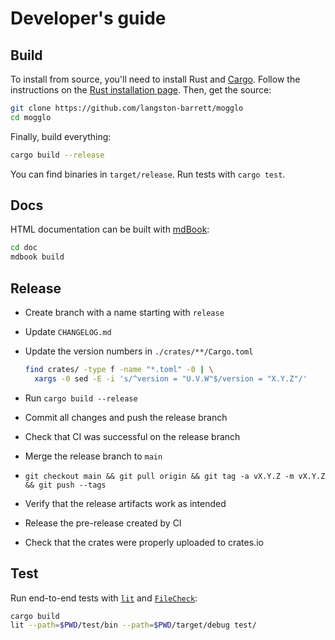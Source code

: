 # Developer's guide

## Build

To install from source, you'll need to install Rust and [Cargo][cargo]. Follow
the instructions on the [Rust installation page][install-rust]. Then, get
the source:

```bash
git clone https://github.com/langston-barrett/mogglo
cd mogglo
```

Finally, build everything:

```bash
cargo build --release
```

You can find binaries in `target/release`. Run tests with `cargo test`.

[cargo]: https://doc.rust-lang.org/cargo/
[install-rust]: https://www.rust-lang.org/tools/install

## Docs

HTML documentation can be built with [mdBook][mdbook]:

```sh
cd doc
mdbook build
```

[mdbook]: https://rust-lang.github.io/mdBook/

## Release

- Create branch with a name starting with `release`
- Update `CHANGELOG.md`
- Update the version numbers in `./crates/**/Cargo.toml`

  ```sh
  find crates/ -type f -name "*.toml" -0 | \
    xargs -0 sed -E -i 's/^version = "U.V.W"$/version = "X.Y.Z"/'
  ```

- Run `cargo build --release`
- Commit all changes and push the release branch
- Check that CI was successful on the release branch
- Merge the release branch to `main`
- `git checkout main && git pull origin && git tag -a vX.Y.Z -m vX.Y.Z && git push --tags`
- Verify that the release artifacts work as intended
- Release the pre-release created by CI
- Check that the crates were properly uploaded to crates.io

## Test

Run end-to-end tests with [`lit`][lit] and [`FileCheck`][filecheck]:

```sh
cargo build
lit --path=$PWD/test/bin --path=$PWD/target/debug test/
```

[filecheck]: https://www.llvm.org/docs/CommandGuide/FileCheck.html
[lit]: https://www.llvm.org/docs/CommandGuide/lit.html
